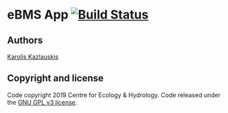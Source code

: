 # eBMS App [![Build Status](https://travis-ci.org/NERC-CEH/ebms-app.svg?branch=master)](https://travis-ci.org/NERC-CEH/ebms-app)


## Authors

[Karolis Kazlauskis](https://kazlauskis.com)

## Copyright and license

Code copyright 2019 Centre for Ecology & Hydrology.
Code released under the [GNU GPL v3 license](LICENSE).

